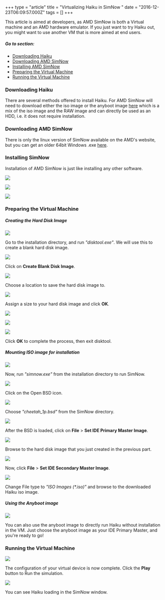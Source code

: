 +++
type = "article"
title = "Virtualizing Haiku in SimNow "
date = "2016-12-23T06:09:57.000Z"
tags = []
+++

This article is aimed at developers, as AMD SimNow is both a Virtual machine and an AMD hardware emulator. If you just want to try Haiku out, you might want to use another VM that is more aimed at end users.

##### Go to section:

*   [Downloading Haiku](#part_download-h)
*   [Downloading AMD SimNow](#part_download-s)
*   [Installing AMD SimNow](#part_installing-s)
*   [Preparing the Virtual Machine](#part_preparing-vm)
*   [Running the Virtual Machine](#part_running-vm)


### <a name="part_download-h"></a> Downloading Haiku 

There are several methods offered to install Haiku. For AMD SimNow will need to download either the iso image or the anyboot image [here](http://www.haiku-os.org/get-haiku) which is a mix of the iso image and the RAW image and can directly be used as an HDD, i.e. it does not require installation.

### <a name="part_download-s"></a> Downloading AMD SimNow

There is only the linux version of SimNow available on the AMD's website, but you can get an older 64bit Windows .exe [here](http://bit.ly/18Oa4np).

### <a name="part_installing-s"></a> Installing SimNow
Installation of AMD SimNow is just like installing any other software.

![](https://sites.google.com/site/nyhusr/Home/haiku-os-files/haikuarticles/simnow/image1.png)

![](https://sites.google.com/site/nyhusr/Home/haiku-os-files/haikuarticles/simnow/image2.png)

![](https://sites.google.com/site/nyhusr/Home/haiku-os-files/haikuarticles/simnow/image3.png)

### <a name="part_preparing-vm"></a> Preparing the Virtual Machine 

##### Creating the Hard Disk Image

![](https://sites.google.com/site/nyhusr/Home/haiku-os-files/haikuarticles/simnow/image4.png)

Go to the installation directory, and run _"disktool.exe"_. We will use this to create a blank hard disk image.

![](https://sites.google.com/site/nyhusr/Home/haiku-os-files/haikuarticles/simnow/image5.png)

Click on **Create Blank Disk Image**.

![](https://sites.google.com/site/nyhusr/Home/haiku-os-files/haikuarticles/simnow/image6.png)

Choose a location to save the hard disk image to.

![](https://sites.google.com/site/nyhusr/Home/haiku-os-files/haikuarticles/simnow/image7.png)

Assign a size to your hard disk image and click **OK**.

![](https://sites.google.com/site/nyhusr/Home/haiku-os-files/haikuarticles/simnow/image8.png)

![](https://sites.google.com/site/nyhusr/Home/haiku-os-files/haikuarticles/simnow/image9.png)

![](https://sites.google.com/site/nyhusr/Home/haiku-os-files/haikuarticles/simnow/image10.png)

Click **OK** to complete the process, then exit disktool.

##### Mounting ISO image for installation

![](https://sites.google.com/site/nyhusr/Home/haiku-os-files/haikuarticles/simnow/image11.png)

Now, run _"simnow.exe"_ from the installation directory to run SimNow.

![](https://sites.google.com/site/nyhusr/Home/haiku-os-files/haikuarticles/simnow/image12.png)

Click on the Open BSD icon.

![](https://sites.google.com/site/nyhusr/Home/haiku-os-files/haikuarticles/simnow/image13.png)

Choose _"cheetah\_1p.bsd"_ from the SimNow directory.

![](https://sites.google.com/site/nyhusr/Home/haiku-os-files/haikuarticles/simnow/image14.png)

After the BSD is loaded, click on **File** > **Set IDE Primary Master Image**.

![](https://sites.google.com/site/nyhusr/Home/haiku-os-files/haikuarticles/simnow/image15.png)

Browse to the hard disk image that you just created in the previous part.

![](https://sites.google.com/site/nyhusr/Home/haiku-os-files/haikuarticles/simnow/image16.png)

Now, click **File** > **Set IDE Secondary Master Image**.

![](https://sites.google.com/site/nyhusr/Home/haiku-os-files/haikuarticles/simnow/image17.png)

Change File type to _"ISO Images (*.iso)"_ and browse to the downloaded Haiku iso image.

##### Using the Anyboot image

![](https://sites.google.com/site/nyhusr/Home/haiku-os-files/haikuarticles/simnow/image20.png)

You can also use the anyboot image to directly run Haiku without installation in the VM. Just choose the anyboot image as your IDE Primary Master, and you're ready to go!

### <a name="part_running-vm"></a> Running the Virtual Machine

![](https://sites.google.com/site/nyhusr/Home/haiku-os-files/haikuarticles/simnow/image18.png)

The configuration of your virtual device is now complete. Click the **Play** button to Run the simulation.

![](https://sites.google.com/site/nyhusr/Home/haiku-os-files/haikuarticles/simnow/image19.png)

You can see Haiku loading in the SimNow window.
